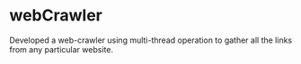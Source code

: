 # webCrawler
Developed a web-crawler using multi-thread operation to gather all the links from any particular website.
